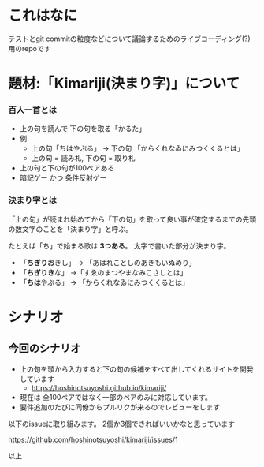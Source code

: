 # これはなに

テストとgit commitの粒度などについて議論するためのライブコーディング(?) 用のrepoです

#  題材:「Kimariji(決まり字)」について

### 百人一首とは

* 上の句を読んで 下の句を取る「かるた」
* 例
    * 上の句「ちはやぶる」 -> 下の句 「からくれなゐにみつくくるとは」
    * 上の句 = 読み札, 下の句 = 取り札
* 上の句と下の句が100ペアある
*  暗記ゲー かつ 条件反射ゲー


### 決まり字とは

「上の句」が読まれ始めてから「下の句」を取って良い事が確定するまでの先頭の数文字のことを「決まり字」と呼ぶ。

たとえば「ち」で始まる歌は **3つある**。 太字で書いた部分が決まり字。

* 「**ちぎりお**きし」 -> 「あはれことしのあきもいぬめり」
* 「**ちぎりき**な」 ->「すゑのまつやまなみこさしとは」
* 「**ちは**やぶる」 -> 「からくれなゐにみつくくるとは」

# シナリオ

## 今回のシナリオ

* 上の句を頭から入力すると下の句の候補をすべて出してくれるサイトを開発しています
    *   https://hoshinotsuyoshi.github.io/kimariji/ 
* 現在は 全100ペアではなく一部のペアのみに対応しています。
* 要件追加のたびに同僚からプルリクが来るのでレビューをします

以下のissueに取り組みます。 2個か3個できればいいかなと思っています

https://github.com/hoshinotsuyoshi/kimariji/issues/1

以上
